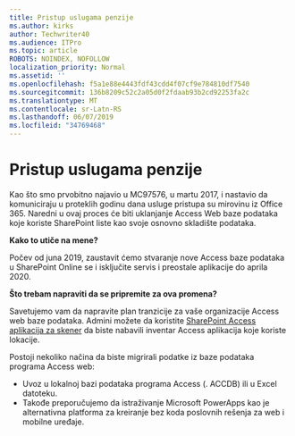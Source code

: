 ```yaml
---
title: Pristup uslugama penzije
ms.author: kirks
author: Techwriter40
ms.audience: ITPro
ms.topic: article
ROBOTS: NOINDEX, NOFOLLOW
localization_priority: Normal
ms.assetid: ''
ms.openlocfilehash: f5a1e88e4443fdf43cdd4f07cf9e784810df7540
ms.sourcegitcommit: 136b8209c52c2a05d0f2fdaab93b2cd92253fa2c
ms.translationtype: MT
ms.contentlocale: sr-Latn-RS
ms.lasthandoff: 06/07/2019
ms.locfileid: "34769468"
---
```

# <a name="access-services-retirement"></a>Pristup uslugama penzije

Kao što smo prvobitno najavio u MC97576, u martu 2017, i nastavio da komuniciraju u proteklih godinu dana usluge pristupa su mirovinu iz Office 365. Naredni u ovaj proces će biti uklanjanje Access Web baze podataka koje koriste SharePoint liste kao svoje osnovno skladište podataka.

**Kako to utiče na mene?**

Počev od juna 2019, zaustavit ćemo stvaranje nove Access baze podataka u SharePoint Online se i isključite servis i preostale aplikacije do aprila 2020.

**Što trebam napraviti da se pripremite za ova promena?**

Savetujemo vam da napravite plan tranzicije za vaše organizacije Access web baze podataka. Admini možete da koristite [SharePoint Access aplikacija za skener](https://github.com/SharePoint/PnP-Tools/tree/master/Solutions/SharePoint.AccessApp.Scanner) da biste nabavili inventar Access aplikacija koje koriste lokacije. 

Postoji nekoliko načina da biste migrirali podatke iz baze podataka programa Access web:

- Uvoz u lokalnoj bazi podataka programa Access (. ACCDB) ili u Excel datoteku.
- Takođe preporučujemo da istraživanje Microsoft PowerApps kao je alternativna platforma za kreiranje bez koda poslovnih rešenja za web i mobilne uređaje.